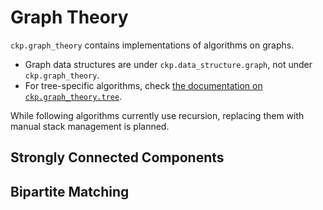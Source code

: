 # Graph Theory

`ckp.graph_theory` contains implementations of algorithms on graphs.

- Graph data structures are under `ckp.data_structure.graph`, not under `ckp.graph_theory`.
- For tree-specific algorithms, check [the documentation on `ckp.graph_theory.tree`](./tree.md).

While following algorithms currently use recursion, replacing them with manual stack management is planned.

## Strongly Connected Components

## Bipartite Matching